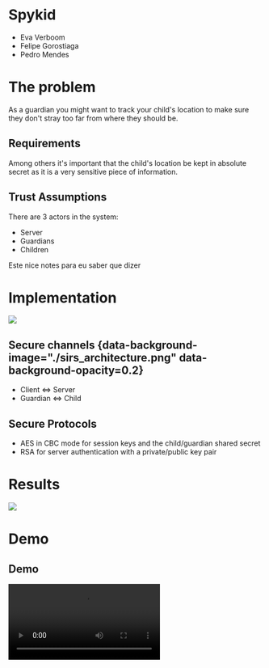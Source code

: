 # Spykid

- Eva Verboom
- Felipe Gorostiaga
- Pedro Mendes

# The problem

As a guardian you might want to track your child's location to make sure they
don't stray too far from where they should be.

## Requirements

Among others it's important that the child's location be kept in absolute secret
as it is a very sensitive piece of information.

## Trust Assumptions

There are 3 actors in the system:

- Server
- Guardians
- Children

<div class="notes">
Este nice notes para eu saber que dizer
</div>

# Implementation

![](./sirs_architecture.png)

## Secure channels {data-background-image="./sirs_architecture.png" data-background-opacity=0.2}

- Client ⇔ Server
- Guardian ⇔ Child

## Secure Protocols

- AES in CBC mode for session keys and the child/guardian shared secret
- RSA for server authentication with a private/public key pair

# Results

![](./app_use.jpeg)

# Demo

## Demo

<video data-autoplay src="sirs_demo.mp4"></video>
